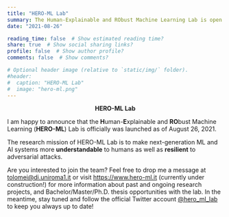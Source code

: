 ```yaml
---
title: "HERO-ML Lab"
summary: The Human-Explainable and RObust Machine Learning Lab is open!
date: "2021-08-26"

reading_time: false  # Show estimated reading time?
share: true  # Show social sharing links?
profile: false  # Show author profile?
comments: false  # Show comments?

# Optional header image (relative to `static/img/` folder).
#header:
#  caption: "HERO-ML Lab"
#  image: "hero-ml.png"
---
```


<center><b>HERO-ML Lab</b></center>

I am happy to announce that the **H**uman-**E**xplainable and **RO**bust Machine Learning (**HERO-ML**) Lab is officially was launched as of August 26, 2021.

The research mission of HERO-ML Lab is to make next-generation ML and AI systems more **understandable** to humans
as well as **resilient** to adversarial attacks.

Are you interested to join the team?
Feel free to drop me a message at <a href="mailto:tolomei@di.uniroma1.it">tolomei@di.uniroma1.it</a> or visit https://www.hero-ml.it (currently under construction!) for more information about past and ongoing research projects, and Bachelor/Master/Ph.D. thesis opportunities with the lab.
In the meantime, stay tuned and follow the official Twitter account [@hero_ml_lab](https://twitter.com/hero_ml_lab) to keep you always up to date!
